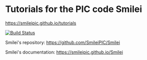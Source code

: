 Tutorials for the PIC code Smilei
=================================

https://smileipic.github.io/tutorials


[![Build Status](https://travis-ci.org/SmileiPIC/workshop.svg?branch=master)](https://travis-ci.org/SmileiPIC/workshop)


Smilei's repository: https://github.com/SmileiPIC/Smilei

Smilei's documentation: https://smileipic.github.io/Smilei